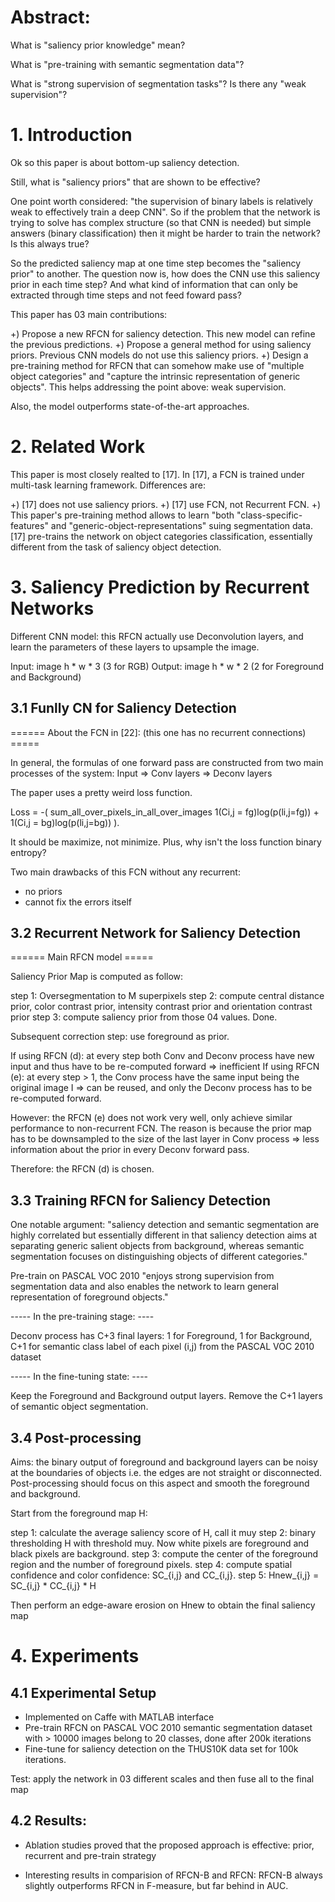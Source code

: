 # Abstract:

What is "saliency prior knowledge" mean?

What is "pre-training with semantic segmentation data"?

What is "strong supervision of segmentation tasks"? Is there any "weak supervision"?

# 1. Introduction

Ok so this paper is about bottom-up saliency detection.

Still, what is "saliency priors" that are shown to be effective?

One point worth considered: "the supervision of binary labels is relatively weak to effectively train a deep CNN". So if the 
problem that the network is trying to solve has complex structure (so that CNN is needed) but simple answers (binary classification) then it might
be harder to train the network? Is this always true?

So the predicted saliency map at one time step becomes the "saliency prior" to another. The question now is, how does the CNN use this saliency prior in each
time step? And what kind of information that can only be extracted through time steps and not feed foward pass?

This paper has 03 main contributions:

+) Propose a new RFCN for saliency detection. This new model can refine the previous predictions.
+) Propose a general method for using saliency priors. Previous CNN models do not use this saliency priors.
+) Design a pre-training method for RFCN that can somehow make use of "multiple object categories" and "capture the intrinsic representation of generic objects". 
This helps addressing the point above: weak supervision. 

Also, the model outperforms state-of-the-art approaches.

# 2. Related Work

This paper is most closely realted to [17]. In [17], a FCN is trained under multi-task learning framework. Differences are:

+) [17] does not use saliency priors.
+) [17] use FCN, not Recurrent FCN.
+) This paper's pre-training method allows to learn "both "class-specific-features" and "generic-object-representations" suing segmentation data.
[17] pre-trains the network on object categories classification, essentially different from the task of saliency object detection.


# 3. Saliency Prediction by Recurrent Networks

Different CNN model: this RFCN actually use Deconvolution layers, and learn the parameters of these layers to upsample the image.

Input: image h * w * 3 (3 for RGB)
Output: image h * w * 2 (2 for Foreground and Background)

## 3.1 Funlly CN for Saliency Detection
====== About the FCN in [22]: (this one has no recurrent connections) =====

In general, the formulas of one forward pass are constructed from two main processes of the system: Input => Conv layers => Deconv layers

The paper uses a pretty weird loss function.

Loss = -( sum_all_over_pixels_in_all_over_images 1(Ci,j = fg)log(p(li,j=fg)) + 1(Ci,j = bg)log(p(li,j=bg)) ).

It should be maximize, not minimize. Plus, why isn't the loss function binary entropy?

Two main drawbacks of this FCN without any recurrent:

- no priors
- cannot fix the errors itself

## 3.2 Recurrent Network for Saliency Detection

====== Main RFCN model =====

Saliency Prior Map is computed as follow:

step 1: Oversegmentation to M superpixels
step 2: compute central distance prior, color contrast prior, intensity contrast prior and orientation contrast prior
step 3: compute saliency prior from those 04 values. Done.


Subsequent correction step: use foreground as prior. 

If using RFCN (d): at every step both Conv and Deconv process have new input and thus have to be re-computed forward => inefficient
If using RFCN (e): at every step > 1, the Conv process have the same input being the original image I => can be reused, and only the Deconv process has to be re-computed forward.

However: the RFCN (e) does not work very well, only achieve similar performance to non-recurrent FCN. The reason is because the prior map has to be downsampled to the size of
the last layer in Conv process => less information about the prior in every Deconv forward pass.

Therefore: the RFCN (d) is chosen.

## 3.3 Training RFCN for Saliency Detection

One notable argument: "saliency detection and semantic segmentation are highly correlated but essentially different in that saliency detection aims at 
separating generic salient objects from background, whereas semantic segmentation focuses on distinguishing objects of different categories."

Pre-train on PASCAL VOC 2010 "enjoys strong supervision from segmentation data and also enables the network to learn general representation of foreground objects."

----- In the pre-training stage: ----

Deconv process has C+3 final layers: 1 for Foreground, 1 for Background, C+1 for semantic class label of each pixel (i,j) from the PASCAL VOC 2010 dataset

----- In the fine-tuning state: ----

Keep the Foreground and Background output layers. Remove the C+1 layers of semantic object segmentation.

## 3.4 Post-processing

Aims: the binary output of foreground and background layers can be noisy at the boundaries of objects i.e. the edges are not straight or disconnected. Post-processing should
focus on this aspect and smooth the foreground and background.

Start from the foreground map H:

step 1: calculate the average saliency score of H, call it muy
step 2: binary thresholding H with threshold muy. Now white pixels are foreground and black pixels are background.
step 3: compute the center of the foreground region and the number of foreground pixels.
step 4: compute spatial confidence and color confidence: SC_{i,j} and CC_{i,j}.
step 5: Hnew_{i,j} = SC_{i,j} * CC_{i,j} * H

Then perform an edge-aware erosion on Hnew to obtain the final saliency map

# 4. Experiments

## 4.1 Experimental Setup
- Implemented on Caffe with MATLAB interface
- Pre-train RFCN on PASCAL VOC 2010 semantic segmentation dataset with > 10000 images belong to 20 classes, done after 200k iterations
- Fine-tune for saliency detection on the THUS10K data set for 100k iterations.

Test: apply the network in 03 different scales and then fuse all to the final map

## 4.2 Results:
- Ablation studies proved that the proposed approach is effective: prior, recurrent and pre-train strategy

- Interesting results in comparision of RFCN-B and RFCN: RFCN-B always slightly outperforms RFCN in F-measure, but far behind in AUC.
